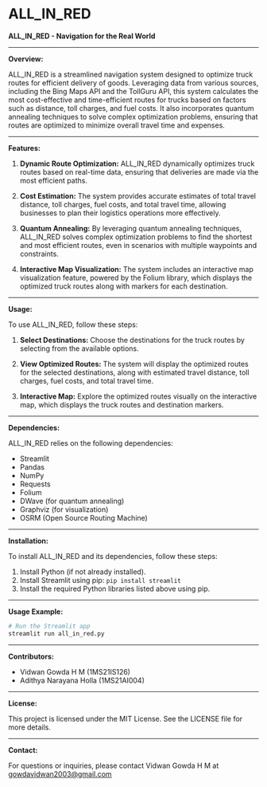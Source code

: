 # ALL_IN_RED

**ALL_IN_RED - Navigation for the Real World**

---

**Overview:**

ALL_IN_RED is a streamlined navigation system designed to optimize truck routes for efficient delivery of goods. Leveraging data from various sources, including the Bing Maps API and the TollGuru API, this system calculates the most cost-effective and time-efficient routes for trucks based on factors such as distance, toll charges, and fuel costs. It also incorporates quantum annealing techniques to solve complex optimization problems, ensuring that routes are optimized to minimize overall travel time and expenses.

---

**Features:**

1. **Dynamic Route Optimization:** ALL_IN_RED dynamically optimizes truck routes based on real-time data, ensuring that deliveries are made via the most efficient paths.

2. **Cost Estimation:** The system provides accurate estimates of total travel distance, toll charges, fuel costs, and total travel time, allowing businesses to plan their logistics operations more effectively.

3. **Quantum Annealing:** By leveraging quantum annealing techniques, ALL_IN_RED solves complex optimization problems to find the shortest and most efficient routes, even in scenarios with multiple waypoints and constraints.

4. **Interactive Map Visualization:** The system includes an interactive map visualization feature, powered by the Folium library, which displays the optimized truck routes along with markers for each destination.

---

**Usage:**

To use ALL_IN_RED, follow these steps:

1. **Select Destinations:** Choose the destinations for the truck routes by selecting from the available options.

2. **View Optimized Routes:** The system will display the optimized routes for the selected destinations, along with estimated travel distance, toll charges, fuel costs, and total travel time.

3. **Interactive Map:** Explore the optimized routes visually on the interactive map, which displays the truck routes and destination markers.

---

**Dependencies:**

ALL_IN_RED relies on the following dependencies:

- Streamlit
- Pandas
- NumPy
- Requests
- Folium
- DWave (for quantum annealing)
- Graphviz (for visualization)
- OSRM (Open Source Routing Machine)

---

**Installation:**

To install ALL_IN_RED and its dependencies, follow these steps:

1. Install Python (if not already installed).
2. Install Streamlit using pip: `pip install streamlit`
3. Install the required Python libraries listed above using pip.

---

**Usage Example:**

```python
# Run the Streamlit app
streamlit run all_in_red.py
```

---

**Contributors:**

- Vidwan Gowda H M  (1MS21IS126)
- Adithya Narayana Holla (1MS21AI004)

---

**License:**

This project is licensed under the MIT License. See the LICENSE file for more details.

---

**Contact:**

For questions or inquiries, please contact Vidwan Gowda H M at gowdavidwan2003@gmail.com
